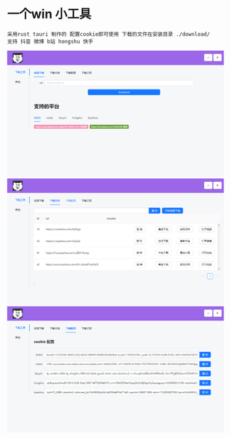 # 一个win 小工具 
```
采用rust tauri 制作的 配置cookie即可使用 下载的文件在安装目录 ./download/
支持 抖音 微博 b站 hongshu 快手
```
![Alt text](./1.png)
![Alt text](./2.png)
![Alt text](./3.png)


